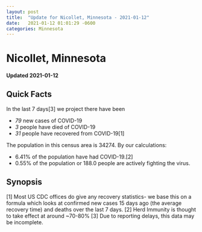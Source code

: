 ```yaml
---
layout: post
title:  "Update for Nicollet, Minnesota - 2021-01-12"
date:   2021-01-12 01:01:29 -0600
categories: Minnesota
---
```


# Nicollet, Minnesota
#### Updated 2021-01-12

## Quick Facts

In the last 7 days[3] we project there have been
- *79* new cases of COVID-19
- *3* people have died of COVID-19
- *31* people have recovered from COVID-19[1]

The population in this census area is 34274. By our calculations:
- 6.41% of the population have had COVID-19.[2]
- 0.55% of the population or 188.0 people are actively fighting the virus.

## Synopsis




[1] Most US CDC offices do give any recovery statistics- we base this on a formula which looks at confirmed new cases
15 days ago (the average recovery time) and deaths over the last 7 days.
[2] Herd Immunity is thought to take effect at around ~70-80%
[3] Due to reporting delays, this data may be incomplete. 
    